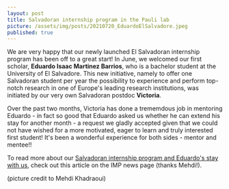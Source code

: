 ```yaml
---
layout: post
title: Salvadoran internship program in the Pauli lab
picture: /assets/img/posts/20210720_EduardoElSalvadore.jpeg
published: true
---
```

We are very happy that our newly launched El Salvadoran internship program has been off to a great start! In June, we welcomed our first scholar, **Eduardo Isaac Martinez Barrios**, who is a bachelor student at the University of El Salvadore. This new initiative, namely to offer one Salvadoran student per year the possibility to experience and perform top-notch research in one of Europe's leading research institutions, was initiated by our very own Salvadoran postdoc **Victoria**. 

Over the past two months, Victoria has done a trememdous job in mentoring Eduardo - in fact so good that Eduardo asked us whether he can extend his stay for another month - a request we gladly accepted given that we could not have wished for a more motivated, eager to learn and truly interested first student! It's been a wonderful experience for both sides - mentor and mentee!!

To read more about our [Salvadoran internship program and Eduardo's stay with us](https://www.imp.ac.at/news/article/salvadoran-student-at-the-imp/), check out this article on the IMP news page (thanks Mehdi!). 

(picture credit to Mehdi Khadraoui)
